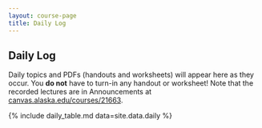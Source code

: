 ```yaml
---
layout: course-page
title: Daily Log
---
```


## Daily Log

Daily topics and PDFs (handouts and worksheets) will appear here as they occur.  You **do not** have to turn-in any handout or worksheet!  Note that the recorded lectures are in Announcements at [canvas.alaska.edu/courses/21663](https://canvas.alaska.edu/courses/21663).

{% include daily_table.md  data=site.data.daily %}

<div style="padding-bottom: 100px"></div>
